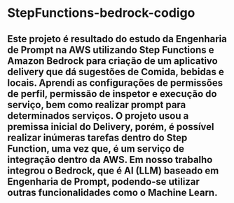 # StepFunctions-bedrock-codigo

## Este projeto é resultado do estudo da Engenharia de Prompt na AWS utilizando Step Functions e Amazon Bedrock para criação de um aplicativo delivery que dá sugestões de Comida, bebidas e locais. Aprendi as configurações de permissões de perfil, permissão de inspetor e execução do serviço, bem como realizar prompt para determinados serviços. O projeto usou a premissa inicial do Delivery, porém, é possível realizar inúmeras tarefas dentro do Step Function, uma vez que, é um serviço de integração dentro da AWS. Em nosso trabalho integrou o Bedrock, que é AI (LLM) baseado em Engenharia de Prompt, podendo-se utilizar outras funcionalidades como o Machine Learn.
